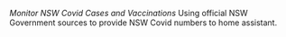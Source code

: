 
_Monitor NSW Covid Cases and Vaccinations_
Using official NSW Government sources to provide NSW Covid numbers to home assistant.